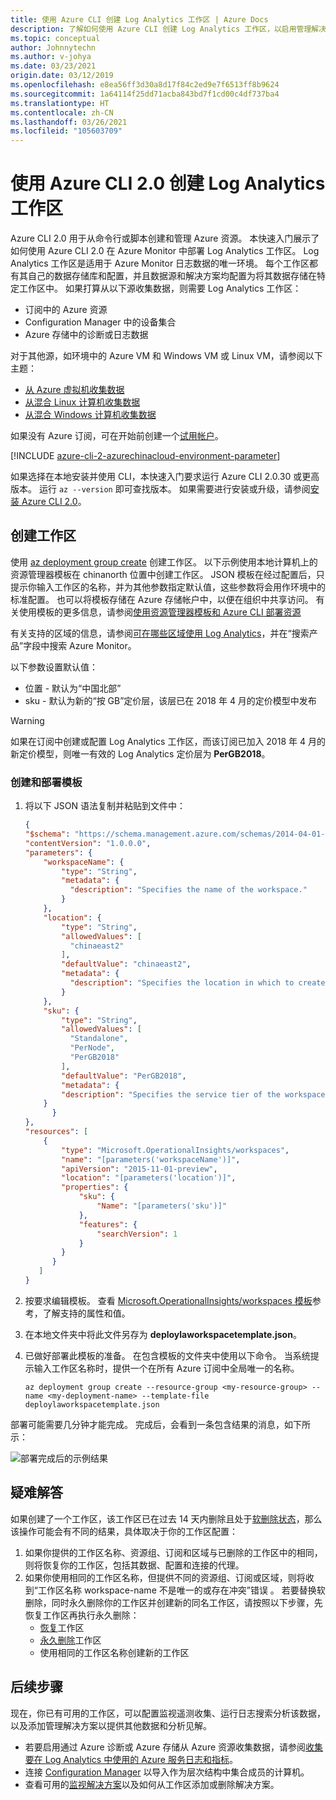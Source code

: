 ```yaml
---
title: 使用 Azure CLI 创建 Log Analytics 工作区 | Azure Docs
description: 了解如何使用 Azure CLI 创建 Log Analytics 工作区，以启用管理解决方案以及从云和本地环境进行的数据收集。
ms.topic: conceptual
author: Johnnytechn
ms.author: v-johya
ms.date: 03/23/2021
origin.date: 03/12/2019
ms.openlocfilehash: e8ea56ff3d30a8d17f84c2ed9e7f6513ff8b9624
ms.sourcegitcommit: 1a64114f25dd71acba843bd7f1cd00c4df737ba4
ms.translationtype: HT
ms.contentlocale: zh-CN
ms.lasthandoff: 03/26/2021
ms.locfileid: "105603709"
---
```

# <a name="create-a-log-analytics-workspace-with-azure-cli-20"></a>使用 Azure CLI 2.0 创建 Log Analytics 工作区

Azure CLI 2.0 用于从命令行或脚本创建和管理 Azure 资源。 本快速入门展示了如何使用 Azure CLI 2.0 在 Azure Monitor 中部署 Log Analytics 工作区。 Log Analytics 工作区是适用于 Azure Monitor 日志数据的唯一环境。 每个工作区都有其自己的数据存储库和配置，并且数据源和解决方案均配置为将其数据存储在特定工作区中。 如果打算从以下源收集数据，则需要 Log Analytics 工作区：

* 订阅中的 Azure 资源  
* Configuration Manager 中的设备集合  
* Azure 存储中的诊断或日志数据  

对于其他源，如环境中的 Azure VM 和 Windows VM 或 Linux VM，请参阅以下主题：

* [从 Azure 虚拟机收集数据](../vm/quick-collect-azurevm.md)
* [从混合 Linux 计算机收集数据](../vm/quick-collect-linux-computer.md)
* [从混合 Windows 计算机收集数据](../vm/quick-collect-windows-computer.md)

如果没有 Azure 订阅，可在开始前创建一个[试用帐户](https://www.microsoft.com/china/azure/index.html?fromtype=cn)。

[!INCLUDE [azure-cli-2-azurechinacloud-environment-parameter](../../../includes/azure-cli-2-azurechinacloud-environment-parameter.md)]

如果选择在本地安装并使用 CLI，本快速入门要求运行 Azure CLI 2.0.30 或更高版本。 运行 `az --version` 即可查找版本。 如果需要进行安装或升级，请参阅[安装 Azure CLI 2.0](/cli/install-azure-cli?view=azure-cli-latest)。

## <a name="create-a-workspace"></a>创建工作区
使用 [az deployment group create](/cli/deployment/group#az_deployment_group_create) 创建工作区。 以下示例使用本地计算机上的资源管理器模板在 chinanorth 位置中创建工作区。 JSON 模板在经过配置后，只提示你输入工作区的名称，并为其他参数指定默认值，这些参数将会用作环境中的标准配置。 也可以将模板存储在 Azure 存储帐户中，以便在组织中共享访问。 有关使用模板的更多信息，请参阅[使用资源管理器模板和 Azure CLI 部署资源](../../azure-resource-manager/templates/deploy-cli.md)

有关支持的区域的信息，请参阅[可在哪些区域使用 Log Analytics](https://azure.microsoft.com/regions/services/)，并在“搜索产品”字段中搜索 Azure Monitor。

以下参数设置默认值：

* 位置 - 默认为“中国北部”
* sku - 默认为新的“按 GB”定价层，该层已在 2018 年 4 月的定价模型中发布

>[!WARNING]
>如果在订阅中创建或配置 Log Analytics 工作区，而该订阅已加入 2018 年 4 月的新定价模型，则唯一有效的 Log Analytics 定价层为 **PerGB2018**。
>

### <a name="create-and-deploy-template"></a>创建和部署模板

1. 将以下 JSON 语法复制并粘贴到文件中：

    ```json
    {
    "$schema": "https://schema.management.azure.com/schemas/2014-04-01-preview/deploymentTemplate.json#",
    "contentVersion": "1.0.0.0",
    "parameters": {
        "workspaceName": {
            "type": "String",
            "metadata": {
              "description": "Specifies the name of the workspace."
            }
        },
        "location": {
            "type": "String",
            "allowedValues": [
              "chinaeast2"
            ],
            "defaultValue": "chinaeast2",
            "metadata": {
              "description": "Specifies the location in which to create the workspace."
            }
        },
        "sku": {
            "type": "String",
            "allowedValues": [
              "Standalone",
              "PerNode",
              "PerGB2018"
            ],
            "defaultValue": "PerGB2018",
            "metadata": {
            "description": "Specifies the service tier of the workspace: Standalone, PerNode, Per-GB"
        }
          }
    },
    "resources": [
        {
            "type": "Microsoft.OperationalInsights/workspaces",
            "name": "[parameters('workspaceName')]",
            "apiVersion": "2015-11-01-preview",
            "location": "[parameters('location')]",
            "properties": {
                "sku": {
                    "Name": "[parameters('sku')]"
                },
                "features": {
                    "searchVersion": 1
                }
            }
          }
       ]
    }
    ```

2. 按要求编辑模板。 查看 [Microsoft.OperationalInsights/workspaces 模板](https://docs.microsoft.com/azure/templates/microsoft.operationalinsights/2015-11-01-preview/workspaces)参考，了解支持的属性和值。
3. 在本地文件夹中将此文件另存为 **deploylaworkspacetemplate.json**。   
4. 已做好部署此模板的准备。 在包含模板的文件夹中使用以下命令。 当系统提示输入工作区名称时，提供一个在所有 Azure 订阅中全局唯一的名称。

    ```azurecli
    az deployment group create --resource-group <my-resource-group> --name <my-deployment-name> --template-file deploylaworkspacetemplate.json
    ```

部署可能需要几分钟才能完成。 完成后，会看到一条包含结果的消息，如下所示：

![部署完成后的示例结果](./media/quick-create-workspace-cli/template-output-01.png)

## <a name="troubleshooting"></a>疑难解答
如果创建了一个工作区，该工作区已在过去 14 天内删除且处于[软删除状态](../logs/delete-workspace.md#soft-delete-behavior)，那么该操作可能会有不同的结果，具体取决于你的工作区配置：
1. 如果你提供的工作区名称、资源组、订阅和区域与已删除的工作区中的相同，则将恢复你的工作区，包括其数据、配置和连接的代理。
2. 如果你使用相同的工作区名称，但提供不同的资源组、订阅或区域，则将收到“工作区名称 workspace-name 不是唯一的或存在冲突”错误 。 若要替换软删除，同时永久删除你的工作区并创建新的同名工作区，请按照以下步骤，先恢复工作区再执行永久删除：
   * [恢复](../logs/delete-workspace.md#recover-workspace)工作区
   * [永久删除](../logs/delete-workspace.md#permanent-workspace-delete)工作区
   * 使用相同的工作区名称创建新的工作区

## <a name="next-steps"></a>后续步骤
现在，你已有可用的工作区，可以配置监视遥测收集、运行日志搜索分析该数据，以及添加管理解决方案以提供其他数据和分析见解。  

* 若要启用通过 Azure 诊断或 Azure 存储从 Azure 资源收集数据，请参阅[收集要在 Log Analytics 中使用的 Azure 服务日志和指标](../essentials/resource-logs.md#send-to-log-analytics-workspace)。  
* 连接 [Configuration Manager](../logs/collect-sccm.md) 以导入作为层次结构中集合成员的计算机。  
* 查看可用的[监视解决方案](../insights/solutions.md)以及如何从工作区添加或删除解决方案。


